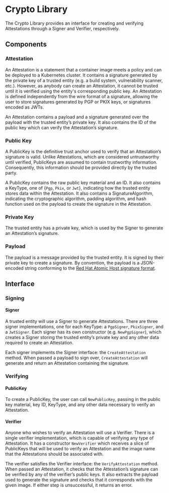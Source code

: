 # Crypto Library

The Crypto Library provides an interface for creating and verifying Attestations through a Signer and Verifier, respectively.

## Components

### Attestation

An Attestation is a statement that a container image meets a policy and can be deployed to a Kubernetes cluster. It contains a signature generated by the private key of a trusted entity (e.g. a build system, vulnerability scanner, etc.). However, as anybody can create an Attestation, it cannot be trusted until it is verified using the entity's corresponding public key. An Attestation is defined independently from the wire format of a signature, allowing the user to store signatures generated by PGP or PKIX keys, or signatures encoded as JWTs.

An Attestation contains a payload and a signature generated over the payload with the trusted entity’s private key. It also contains the ID of the public key which can verify the Attestation’s signature.

### Public Key
A PublicKey is the definitive trust anchor used to verify that an Attestation’s signature is valid. Unlike Attestations, which are considered untrustworthy until verified, PublicKeys are assumed to contain trustworthy information. Consequently, this information should be provided directly by the trusted party.

A PublicKey contains the raw public key material and an ID. It also contains a KeyType, one of {`Pgp`, `Pkix`, or `Jwt`}, indicating how the trusted entity stores data within the Attestation. It also contains a SignatureAlgorithm, indicating the cryptographic algorithm, padding algorithm, and hash function used on the payload to create the signature in the Attestation.

### Private Key
The trusted entity has a private key, which is used by the Signer to generate an Attestation’s signature.

### Payload
The payload is a message provided by the trusted entity. It is signed by their private key to create a signature. By convention, the payload is a JSON-encoded string conforming to the [Red Hat Atomic Host signature format](https://github.com/aweiteka/image/blob/e5a20d98fe698732df2b142846d007b45873627f/docs/signature.md).

## Interface

### Signing

#### Signer
A trusted entity will use a Signer to generate Attestations. There are three signer implementations, one for each KeyType: a `PgpSigner`, `PkixSigner`, and a `JwtSigner`. Each signer has its own constructor (e.g. `NewPgpSigner`), which creates a Signer storing the trusted entity’s private key and any other data required to create an Attestation.

Each signer implements the Signer interface: the `CreateAttestation` method. When passed a payload to sign over, `CreateAttestation` will generate and return an Attestation containing the signature.

### Verifying

#### PublicKey
To create a PublicKey, the user can call `NewPublicKey`, passing in the public key material, key ID, KeyType, and any other data necessary to verify an Attestation.

#### Verifier
Anyone who wishes to verify an Attestation will use a Verifier. There is a single verifier implementation, which is capable of verifying any type of Attestation. It has a constructor `NewVerifier` which receives a slice of PublicKeys that will be used to verify an Attestation and the image name that the Attestations should be associated with.

The verifier satisfies the Verifier interface: the `VerifyAttestation` method. When passed an Attestation, it checks that the Attestation’s signature can be verified by any of the verifier’s public keys. It also extracts the payload used to generate the signature and checks that it corresponds with the given image. If either step is unsuccessful, it returns an error.